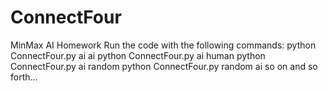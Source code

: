 # ConnectFour
MinMax AI Homework
Run the code with the following commands:
python ConnectFour.py ai ai
python ConnectFour.py ai human
python ConnectFour.py ai random
python ConnectFour.py random ai
so on and so forth...
